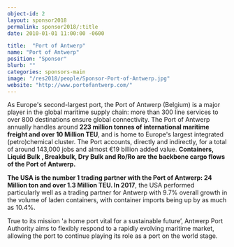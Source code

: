 ```yaml
---
object-id: 2
layout: sponsor2018
permalink: sponsor2018/:title
date: 2010-01-01 11:00:00 -0600

title:  "Port of Antwerp"
name: "Port of Antwerp"
position: "Sponsor"
blurb: ""
categories: sponsors-main
image: "/res2018/people/Sponsor-Port-of-Antwerp.jpg"
website: "http://www.portofantwerp.com/"
---
```


As Europe's second-largest port, the Port of Antwerp (Belgium) is a major player in the global maritime supply chain: more than 300 line services to over 800 destinations ensure global connectivity. 
The Port of Antwerp annually handles around **223 million tonnes of international maritime freight and over 10 Million TEU**, and is home to Europe's largest integrated (petro)chemical cluster. The Port accounts, directly and indirectly, for a total of around 143,000 jobs and almost €19 billion added value. 
**Containers, Liquid Bulk , Breakbulk, Dry Bulk and Ro/Ro are the backbone cargo flows of the Port of Antwerp.**

**The USA is the number 1 trading partner with the Port of Antwerp: 24 Million ton and over 1.3 Million TEU. 
In 2017**, the USA performed particularly well as a trading partner for Antwerp with 9.7% overall growth in the volume of laden containers, with container imports being up by as much as 10.4%.

True to its mission 'a home port vital for a sustainable future’, Antwerp Port Authority aims to flexibly respond to a rapidly evolving maritime market, allowing the port to continue playing its role as a port on the world stage. 
